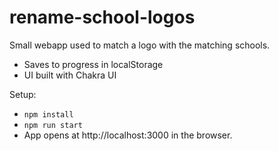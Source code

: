 # rename-school-logos

Small webapp used to match a logo with the matching schools.

- Saves to progress in localStorage
- UI built with Chakra UI

Setup:
- `npm install`
- `npm run start`
- App opens at http://localhost:3000 in the browser.
